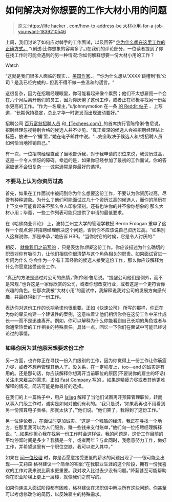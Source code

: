 # 如何解决对你想要的工作大材小用的问题

> 原文:[https://life hacker . com/how-to-address-be 大材小用-for-a-job-you-want-1839210546](https://lifehacker.com/how-to-address-being-overqualified-for-a-job-you-want-1839210546)

上周，我们讨论了如何应对棘手的工作面试，以及回答“ [你为什么想在这里工作的正确方式。](https://lifehacker.com/how-to-answer-why-you-do-you-want-to-work-here-in-a-jo-1839099971) ”(剧透:比你想象的容易多了。)在我们的评论部分，一位读者提到了你在找工作时可能会遇到的另一种情况:你如何解释想要一份大材小用的工作？

Watch

“这就是我们很多人面临的现实、、[美国作家](https://lifehacker.com/1839129698)、。“‘你为什么想从‘XXXX’跳槽到‘我’公司？是我已经完成的...但我不得不做一些温和的谎言。"

这很复杂，因为在招聘经理眼里，你可能看起来像个累赘；他们不太想雇佣一个会在六个月后离开他们的员工，因为你厌倦了这份工作，或者正在积极寻找另一份薪水更高的工作。“作为一名雇主，”u/johnnymotion 在一条 [的 Reddit 帖子](https://www.reddit.com/r/AskReddit/comments/ko2pp/getting_a_job_you_are_overqualified_for/c2ltx1b/) 、上写道，“长期保持稳定，总比才华一时迸发而出现波动要好。”

招聘公司 [百万富翁招聘人员](https://themillionairerecruiter.com/) 和[【Techees.com】](https://techees.com/)的首席执行官陈伶俐·鲁尼说，招聘经理忽视特别合格的候选人并不少见。“真正资深的候选人会被招聘经理贴上标签，放进一个‘桶’里，”她在电子邮件中说。"...完全取决于候选人和/或招聘人员如何恰当地推销自己。”

有一次，一位招聘经理直截了当地告诉我，对于我申请的职位来说，我资历过高，这是一个令人惊讶的障碍。幸运的是，如果你已经参加了最初的工作面试，你的答案应该不会很复杂——诚实通常是你最好的选择。

### 不要马上认为你资历过高

首先，如果在工作面试中被问到你为什么想要这份工作，不要认为你资历过高，尽管有种种迹象。为什么？他们可能面试过几十个资历过高的候选人，而你的简历在上下文中可能看起来不那么令人印象深刻。还有也许你的并不像你想象的 那么大材小用；毕竟，一些工作列表可能只提供了申请的最低要求。

在《哈佛商业评论》 上，波特兰州立大学的管理学教授 Berrin Erdogan 重申了这样一个观点:除非招聘经理解决这个问题，否则你不应该说自己资历过高。“如果别人这样说你，那是奉承，”她告诉 HBR。"当你说它的时候，它是令人讨厌的."

相反， [就像我们之前写的](https://lifehacker.com/how-to-answer-why-you-do-you-want-to-work-here-in-a-jo-1839099971) ，只是表达你*想要*这份工作。你应该描述为什么确切的职责对你有吸引力，让他们相信你很清楚与这个角色相关的职责。如果面试官进一步问为什么 你会作为一个有丰富经验的候选人接受这份工作，那么你应该解释为什么你愿意接受这份工作。

“真正的方法是通过对公司的热情，”陈伶俐·鲁尼说。"提醒公司他们是例外，而不是常规."也许这是一家你欣赏的公司，或者你想改变行业，或者这是一个更符合你兴趣的角色。在那次我被“大材小用”的面试中，我解释说我对公司的发展方向感兴趣，并最终得到了一份工作。

表达你对这份工作的长期承诺也很重要。正如《快速公司》 所写的那样，你正在为你的雇员构建一个建设性的案例，这意味着让他们相信你会在这份工作中茁壮成长——而不是迅速离开。例如，你可以解释为什么你能看到自己长期的角色或者与你通常热爱的工作相关的特殊责任。具体一点，回忆一下你们在面试中可能已经讨论过的事情。

### 如果你因为其他原因想要这份工作

另一方面，也许你正在寻找一份入门级别的工作，因为你觉得上一份工作让你筋疲力尽，或者不想再管理其他人了。没关系，在一定程度上，too⁠—and 的诚实是有用的。还是那句话，你应该解释你想离开当前职位的原因(不要说你的雇主的坏话)关注未来雇主的需求，正如 [Fast Company 写的](https://www.fastcompany.com/90179575/how-to-get-a-job-that-youre-overqualified-for) 。如果是精疲力尽或者其他更难解释的情况，简洁可能是你最好的选择。

在我们的上一篇帖子中，用户 [lalieg](https://lifehacker.com/1839130096) 解释了当他们试图离开预算管理职位，转而从事入门级工作时，诚实是如何对他们有利的。“我只是说，‘如果我再也不用看到另一份预算电子表格，那就太快了，’”他们说。“他们笑了，我得到了这份工作。”

另一位评论者，，在面试时更加诚实。“这是一个残酷的经济，我正在寻找一个地方，在那里我可以为人们服务，赚一些钱来支付账单，”他们向一位招聘经理解释说。"...如果你担心我在找另一份工作时会这样做，我的问题是，这份工作目前的平均停留时间是多少？我猜是一年，或者两年？与此同时，我愿意努力工作，做好工作，并希望这里有一个职位空缺，我可以进入其中。”

如果在 [问一位经理](https://www.askamanager.org/2008/07/what-to-do-if-youre-overqualified.html) 时，你是否愿意接受更低的薪水的问题出现了——很可能会出现——艾莉森·格林建议一个简单的答案:“在我职业生涯的这个阶段，拥有一份我喜欢的工作对我来说比薪水更重要。我对收入比过去少没有问题。”降薪甚至可能帮助你在职业阶梯上更上一层楼，就像我们之前写的。

如果你连进入面试阶段都有困难，格林建议在求职信中解决所有这些问题。你甚至可以考虑修改你的简历，以反映雇主的特殊需求。
